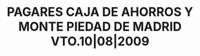 ---
layout: asset
title: PAGARES CAJA DE AHORROS Y MONTE PIEDAD DE MADRID VTO.10|08|2009
isin: ES0514950V13
---